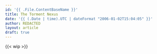 ```yaml
---
id: '{{ .File.ContentBaseName }}'
title: The Torment Nexus
date: '{{ (.Date | time).UTC | dateFormat "2006-01-02T15:04:05" }}'
author: REDACTED
layout: article
draft: true
---
```


{{< wip >}}
